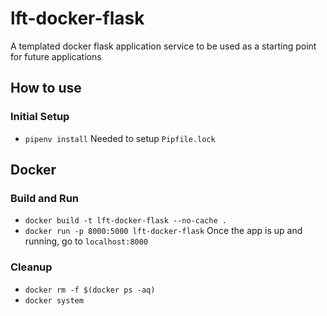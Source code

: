 # lft-docker-flask
A templated docker flask application service to be used as a starting point for future applications

## How to use
### Initial Setup
- `pipenv install` Needed to setup `Pipfile.lock`

## Docker
### Build and Run
- `docker build -t lft-docker-flask --no-cache .`
- `docker run -p 8000:5000 lft-docker-flask`
Once the app is up and running, go to `localhost:8000`

### Cleanup
- `docker rm -f $(docker ps -aq)`
- `docker system`
